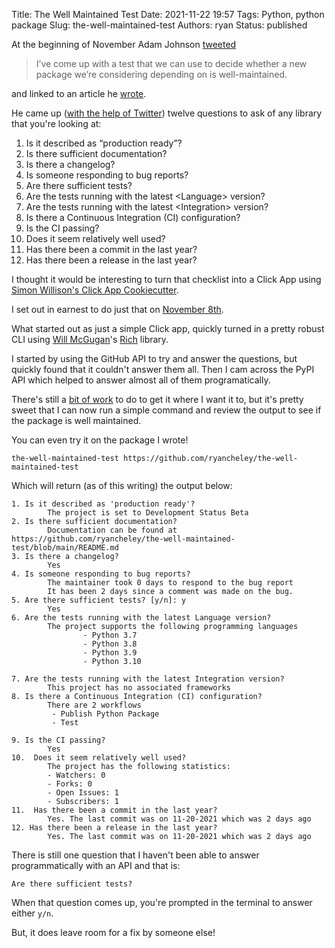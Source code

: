 Title: The Well Maintained Test
Date: 2021-11-22 19:57
Tags: Python, python package
Slug: the-well-maintained-test
Authors: ryan
Status: published

At the beginning of November Adam Johnson [tweeted](https://twitter.com/AdamChainz/status/1456347321415917569) 

>  I’ve come up with a test that we can use to decide whether a new package we’re considering depending on is well-maintained.

and linked to an article he [wrote](https://adamj.eu/tech/2021/11/04/the-well-maintained-test/). 

He came up ([with the help of Twitter](https://twitter.com/AdamChainz/status/1454041660879421442)) twelve questions to ask of any library that you're looking at:

1. Is it described as “production ready”?
2. Is there sufficient documentation?
3. Is there a changelog?
4. Is someone responding to bug reports?
5. Are there sufficient tests?
6. Are the tests running with the latest \<Language\> version?
7. Are the tests running with the latest \<Integration\> version?
8. Is there a Continuous Integration (CI) configuration?
9. Is the CI passing?
10. Does it seem relatively well used?
11. Has there been a commit in the last year?
12. Has there been a release in the last year?

I thought it would be interesting to turn that checklist into a Click App using [Simon Willison's Click App Cookiecutter](https://github.com/simonw/click-app). 

I set out in earnest to do just that on [November 8th](https://github.com/ryancheley/the-well-maintained-test/commit/94e8028e4d3a817ab0b26168b4285231de6f141c). 

What started out as just a simple Click app, quickly turned in a pretty robust CLI using [Will McGugan](https://twitter.com/willmcgugan)'s [Rich](https://github.com/willmcgugan/rich) library. 

I started by using the GitHub API to try and answer the questions, but quickly found that it couldn't answer them all. Then I cam across the PyPI API which helped to answer almost all of them programatically. 

There's still a [bit of work](https://github.com/ryancheley/the-well-maintained-test/issues) to do to get it where I want it to, but it's pretty sweet that I can now run a simple command and review the output to see if the package is well maintained. 

You can even try it on the package I wrote!

    the-well-maintained-test https://github.com/ryancheley/the-well-maintained-test

Which will return (as of this writing) the output below:

    1. Is it described as 'production ready'?
            The project is set to Development Status Beta
    2. Is there sufficient documentation?
            Documentation can be found at 
    https://github.com/ryancheley/the-well-maintained-test/blob/main/README.md
    3. Is there a changelog?
            Yes
    4. Is someone responding to bug reports?
            The maintainer took 0 days to respond to the bug report
            It has been 2 days since a comment was made on the bug.
    5. Are there sufficient tests? [y/n]: y
            Yes
    6. Are the tests running with the latest Language version?
            The project supports the following programming languages
                    - Python 3.7
                    - Python 3.8
                    - Python 3.9
                    - Python 3.10

    7. Are the tests running with the latest Integration version?
            This project has no associated frameworks
    8. Is there a Continuous Integration (CI) configuration?
            There are 2 workflows
             - Publish Python Package
             - Test

    9. Is the CI passing?
            Yes
    10.  Does it seem relatively well used?
            The project has the following statistics:
            - Watchers: 0
            - Forks: 0
            - Open Issues: 1
            - Subscribers: 1
    11.  Has there been a commit in the last year?
            Yes. The last commit was on 11-20-2021 which was 2 days ago
    12. Has there been a release in the last year?
            Yes. The last commit was on 11-20-2021 which was 2 days ago

There is still one question that I haven't been able to answer programmatically  with an API and that is:

    Are there sufficient tests?

When that question comes up, you're prompted in the terminal to answer either `y/n`. 

But, it does leave room for a fix by someone else! 